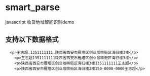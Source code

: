 # smart_parse
javascript 收货地址智能识别demo
## 支持以下数据格式
```
  <p>王志超,1351111111,陕西省西安市雁塔区创业咖啡街区海归楼3楼</p>
	<p>王志超1351111111陕西省西安市雁塔区创业咖啡街区海归楼3楼</p>
	<p>陕西省西安市雁塔区创业咖啡街区海归楼3楼1351111111王志超</p>
	<p>陕西省西安市雁塔区创业咖啡街区海归楼3楼150-0000-0000王志超</p>
```

